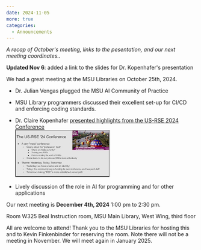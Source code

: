 ```yaml
---
date: 2024-11-05
more: true
categories:
  - Announcements
---
```


 *A recap of October's  meeting, links to the pesentation, and our next meeting coordinates..*

<!-- more -->


**Updated Nov 6**: added a link to the slides for Dr. Kopenhafer's presentation


We had a great meeting at the MSU Libraries on October 25th, 2024. 

 - Dr. Julian Vengas plugged the MSU AI Community of Practice 
 - MSU Library programmers discussed their excellent set-up for CI/CD and enforcing coding standards. 
 - Dr. Claire Kopenhafer [presented highlights  from the US-RSE 2024 Conference <br><img  src="/img/kopenhofer_usrse_presentation_example_slide.jpg" alt="Kopenhofer slide presentation clip" width="250px"> ](https://docs.google.com/presentation/d/1SCtpTztdegw5MYK6DHQrGXwJMtPcGRnWK6-7C2tS6KA/edit?usp=sharing) 
 

 
 - Lively discussion of the role in AI for programming and for other applications

Our next meeting is **December 4th, 2024** 1:00 pm  to 2:30 pm.  

Room W325 Beal Instruction room, MSU Main Library, West Wing, third floor

All are welcome to attend!   Thank you to the MSU Libraries for hosting this and to Kevin Finkenbinder for reserving the room.   Note there will not be a meeting in November.  We will meet again in January 2025. 
 
 

